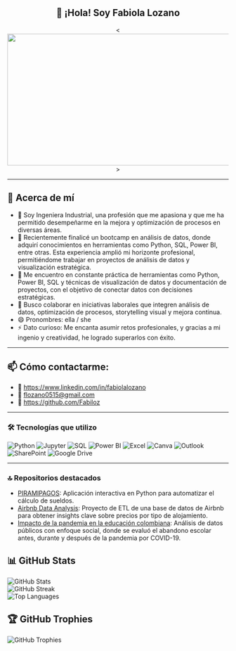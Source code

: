 <h2 align="center">👋 ¡Hola! Soy Fabiola Lozano</h2>

<p align="center">
  <<img width="1300" height="300" alt="Fabiola Lozano_azul" src="https://github.com/user-attachments/assets/427411fb-4c37-4efe-9ee5-b277196eacce" />
>
</p>


------
## 💫 Acerca de mí 

- 🔭 Soy Ingeniera Industrial, una profesión que me apasiona y que me ha permitido desempeñarme en la mejora y optimización de procesos en diversas áreas.
- 🐍 Recientemente finalicé un bootcamp en análisis de datos, donde adquirí conocimientos en herramientas como Python, SQL, Power BI, entre otras. Esta experiencia amplió mi horizonte profesional, permitiéndome trabajar en proyectos de análisis de datos y visualización estratégica.
- 🌱 Me encuentro en constante práctica de herramientas como Python, Power BI, SQL y técnicas de visualización de datos y documentación de proyectos, con el objetivo de conectar datos con decisiones estratégicas.
- 👯 Busco colaborar en iniciativas laborales que integren análisis de datos, optimización de procesos, storytelling visual y mejora continua.
- 😄 Pronombres: ella / she
- ⚡ Dato curioso: Me encanta asumir retos profesionales, y gracias a mi ingenio y creatividad, he logrado superarlos con éxito.

------

## 📫 Cómo contactarme:

 * 💼 https://www.linkedin.com/in/fabiolalozano
 * 📧 flozano0515@gmail.com
 * 🔗 https://github.com/Fabiloz

------

### 🛠️ Tecnologías que utilizo

![Python](https://img.shields.io/badge/Python-3776AB?style=for-the-badge&logo=python&logoColor=white)
![Jupyter](https://img.shields.io/badge/Jupyter-F37626?style=for-the-badge&logo=jupyter&logoColor=white)
![SQL](https://img.shields.io/badge/SQL-4479A1?style=for-the-badge&logo=postgresql&logoColor=white)
![Power BI](https://img.shields.io/badge/PowerBI-F2C811?style=for-the-badge&logo=powerbi&logoColor=black)
![Excel](https://img.shields.io/badge/Excel-217346?style=for-the-badge&logo=microsoft-excel&logoColor=white)
![Canva](https://img.shields.io/badge/Canva-00C4CC?style=for-the-badge&logo=canva&logoColor=white)
![Outlook](https://img.shields.io/badge/Outlook-0078D4?style=for-the-badge&logo=microsoft-outlook&logoColor=white)
![SharePoint](https://img.shields.io/badge/SharePoint-0078D4?style=for-the-badge&logo=microsoft-sharepoint&logoColor=white)
![Google Drive](https://img.shields.io/badge/Google%20Drive-4285F4?style=for-the-badge&logo=googledrive&logoColor=white)

------
### 🔝 Repositorios destacados

- [PIRAMIPAGOS](https://github.com/Fabiloz/Python): Aplicación interactiva en Python para automatizar el cálculo de sueldos.
- [Airbnb Data Analysis](https://github.com/Fabiloz/Procesamiento-ETL-con-Pandas-y-MongoDB-Atlas-Airbnb-): Proyecto de ETL de una base de datos de Airbnb para obtener insights clave sobre precios por tipo de alojamiento.
- [Impacto de la pandemia en la educación colombiana](https://github.com/Fabiloz/Proyecto_Final): Análisis de datos públicos con enfoque social, donde se evaluó el abandono escolar antes, durante y después de la pandemia por COVID-19.


## 📊 GitHub Stats
![GitHub Stats](https://github-readme-stats.vercel.app/api?username=Fabiloz&theme=radical&hide_border=false&include_all_commits=true&count_private=true)<br/>
![GitHub Streak](https://github-readme-streak-stats.herokuapp.com/?user=Fabiloz&theme=radical&hide_border=false)<br/>
![Top Languages](https://github-readme-stats.vercel.app/api/top-langs/?username=Fabiloz&theme=radical&hide_border=false&layout=compact)


## 🏆 GitHub Trophies
![GitHub Trophies](https://github-profile-trophy.vercel.app/?username=Fabiloz&theme=radical&no-frame=true&no-bg=false&margin-w=4)
